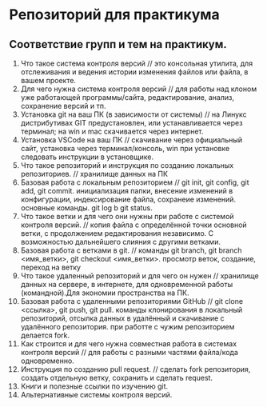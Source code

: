 # Репозиторий для практикума
## Соответствие групп и тем на практикум.

1. Что такое система контроля версий // это консольная утилита, для отслеживания и ведения истории изменения файлов или файла, в вашем проекте.
2. Для чего нужна система контроля версий // для работы над клоном уже работающей программы/сайта, редактирование, анализ, сохранение версий и тп.
3. Установка git на ваш ПК (в зависимости от системы) // на Линукс дистрибутивах GIT предустановлен, или устанавливается через терминал; на win и mac скачивается через интернет.
4. Установка VSCode на ваш ПК  // скачивание через официальный сайт, установка через терминал/консоль, win при установке следовать инструкции в установщике.
5. Что такое репозиторий и инструкция по созданию локальных репозиториев. // хранилище данных на ПК
6. Базовая работа с локальным репозиторием // git init, git config, git add, git commit. инициализация папки, внесение изменений в конфигурации, индексирование файла, сохранеие изменений. основные команды. git log b git status.
7. Что такое ветки и для чего они нужны при работе с системой контроля версий. // копия файла с определённой точки основной ветки, с продолжением редактирования независимо. С возможностью дальнейшего слияния с другими ветками.
8. Базовая работа с ветками в git. // команды git branch, git branch <имя_ветки>, git checkout <имя_ветки>. просмотр веток, создание, переход на ветку
9. Что такое удаленный репозиторий и для чего он нужен // хранилище данных на сервере, в интернете, для одновременной работы (командной).Для экономии пространства на ПК.
10. Базовая работа с удаленными репозиториями GitHub // git clone <ссылка>, git push, git pull. команды клонирования в локальный репозиторий, отсылка данных в удалённый и скачивание с удалённого репозитория. при работте с чужим репозиторием делается fork.
11. Как строится и для чего нужна совместная работа в системах контроля версий // для работы с разными частями файла/кода одновременно.
12. Инструкция по созданию pull request. // сделать fork репозитория, создать отдельную ветку, сохранить и сделать request.
13. Книги и полезные ссылки по изучению git. 
14. Альтернативные системы контроля версий. 
